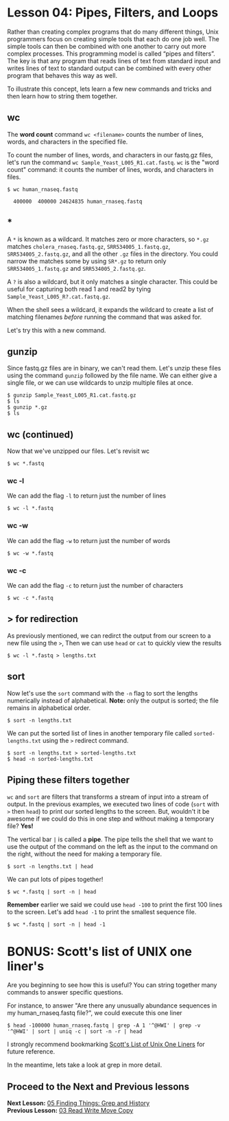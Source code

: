 # Lesson 04: Pipes, Filters, and Loops

Rather than creating complex programs that do many different things, Unix programmers focus on creating simple tools that each do one job well. The simple tools can then be combined with one another to carry out more complex processes. This programming model is called “pipes and filters”. The key is that any program that reads lines of text from standard input and writes lines of text to standard output can be combined with every other program that behaves this way as well. 

To illustrate this concept, lets learn a few new commands and tricks and then learn how to string them together.

## wc

The **word count** command  `wc <filename>` counts the number of lines, words, and characters in the specified file.

To count the number of lines, words, and characters in our fastq.gz files, let's run the  command `wc Sample_Yeast_L005_R1.cat.fastq`.
`wc` is the "word count" command:
it counts the number of lines, words, and characters in files.

~~~ {.bash}
$ wc human_rnaseq.fastq
~~~
~~~ {.output}
  400000  400000 24624835 human_rnaseq.fastq
~~~


## * 
A `*` is known as a wildcard. It matches zero or more characters, so `*.gz` matches `cholera_rnaseq.fastq.gz`, `SRR534005_1.fastq.gz`, `SRR534005_2.fastq.gz`,  and all the other `.gz` files in the directory. You could narrow the matches some by using `SR*.gz` to return only `SRR534005_1.fastq.gz` and `SRR534005_2.fastq.gz`.

A `?` is also a wildcard, but it only matches a single character. This could be useful for capturing both read 1 and read2 by tying `Sample_Yeast_L005_R?.cat.fastq.gz`.

When the shell sees a wildcard, it expands the wildcard to create a list of matching filenames *before* running the command that was asked for. 

Let's try this with a new command.

## gunzip

Since fastq.gz files are in binary, we can't read them. Let's unzip these files using the command `gunzip` followed by the file name. We can either give a single file, or we can use wildcards to unzip multiple files at once.

~~~ {.bash}
$ gunzip Sample_Yeast_L005_R1.cat.fastq.gz
$ ls
$ gunzip *.gz
$ ls
~~~

## wc (continued)

Now that we've unzipped our files. Let's revisit wc

~~~ {.bash}
$ wc *.fastq
~~~

### wc -l 

We can add the flag `-l` to return just the number of lines

~~~ {.bash}
$ wc -l *.fastq
~~~

### wc -w 

We can add the flag `-w` to return just the number of words

~~~ {.bash}
$ wc -w *.fastq
~~~

### wc -c 

We can add the flag `-c` to return just the number of characters

~~~ {.bash}
$ wc -c *.fastq
~~~

## > for redirection

As previously mentioned, we can redirct the output from our screen to a new file using the `>`, Then we can use `head` or `cat` to quickly view the results

~~~ {.bash}
$ wc -l *.fastq > lengths.txt
~~~

## sort

Now let's use the `sort` command with the `-n` flag to sort the lengths numerically instead of alphabetical. **Note:** only the output is sorted; the file remains in alphabetical order.

~~~ {.bash}
$ sort -n lengths.txt
~~~

We can put the sorted list of lines in another temporary file called `sorted-lengths.txt`
using the `>` redirect command. 

~~~ {.bash}
$ sort -n lengths.txt > sorted-lengths.txt
$ head -n sorted-lengths.txt
~~~

## Piping these filters together

`wc` and `sort` are filters that transforms a stream of input into a stream of output. In the previous examples, we executed two lines of code (`sort` with `>` then `head`) to print our sorted lengths to the screen. But, wouldn't it be awesome if we could do this in one step and without making a temporary file? **Yes!**

The vertical bar `|` is called a **pipe**. The pipe tells the shell that we want to use
the output of the command on the left as the input to the command on the right, without the need for making a temporary file.

~~~ {.bash}
$ sort -n lengths.txt | head
~~~

We can put lots of pipes together!

~~~ {.bash}
$ wc *.fastq | sort -n | head
~~~

**Remember** earlier we said we could use `head -100` to print the first 100 lines to the screen. Let's add `head -1` to print the smallest sequence file.

~~~ {.bash}
$ wc *.fastq | sort -n | head -1
~~~

# BONUS: Scott's list of UNIX one liner's

Are you beginning to see how this is useful?  You can string together many commands to answer specific questions. 

For instance, to answer "Are there any unusually abundance sequences in my human_rnaseq.fastq file?", we could execute this one liner

~~~ {.bash}
$ head -100000 human_rnaseq.fastq | grep -A 1 '^@HWI' | grep -v '^@HWI' | sort | uniq -c | sort -n -r | head
~~~

I strongly recommend bookmarking [Scott's List of Unix One Liners](https://wikis.utexas.edu/display/bioiteam/Scott's+list+of+linux+one-liners) for future reference.

In the meantime, lets take a look at grep in more detail.


## Proceed to the Next and Previous lessons
**Next Lesson:** [05 Finding Things: Grep and History](https://github.com/raynamharris/Shell_Intro_for_Transcriptomics/blob/master/05_FindingThings.md)     
**Previous Lesson:** [03 Read Write Move Copy](https://github.com/raynamharris/Shell_Intro_for_Transcriptomics/blob/master/03_ReadWriteMoveCopy.md)
